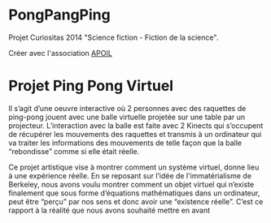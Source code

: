 PongPangPing
============

Projet Curiositas 2014 "Science fiction - Fiction de la science".

Créer avec l'association [APOIL](http://www.apoil.info)

Projet Ping Pong Virtuel
========================

Il s’agit d’une oeuvre interactive où 2 personnes avec des raquettes de ping-pong jouent avec une balle virtuelle projetée sur une table par un projecteur. L’interaction avec la balle est faite avec 2 Kinects qui s’occupent de récupérer les mouvements des raquettes et transmis à un ordinateur qui va traiter les informations des mouvements de telle façon que la balle “rebondisse” comme si elle était réelle.

Ce projet artistique vise à montrer comment un système virtuel, donne lieu à une expérience réelle. En se reposant sur l’idée de l'immatérialisme de Berkeley, nous avons voulu montrer comment un objet virtuel qui n’existe finalement que sous forme d’équations mathématiques dans un ordinateur, peut être “perçu” par nos sens et donc avoir une “existence réelle”. C’est ce rapport à la réalité que nous avons souhaité mettre en avant